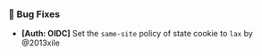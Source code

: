 ### 🐛 Bug Fixes

- **[Auth: OIDC]** Set the `same-site` policy of state cookie to `lax` by @2013xile

